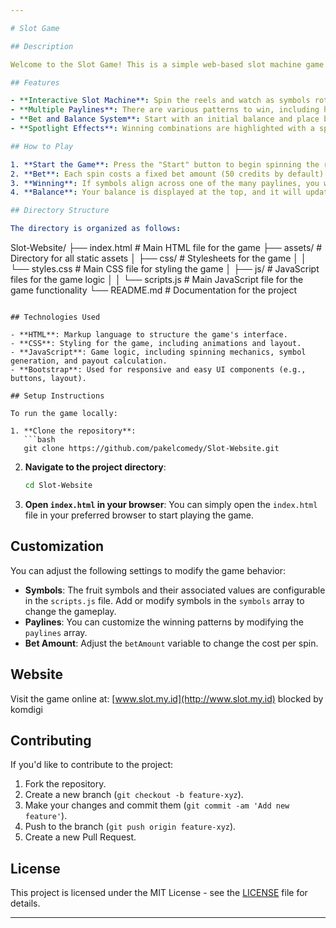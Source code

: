 ```yaml
---

# Slot Game

## Description

Welcome to the Slot Game! This is a simple web-based slot machine game that lets you test your luck. The game has 6 columns and multiple paylines, featuring various fruit symbols with different values. The goal is to spin the reels and match symbols across predefined winning paylines to earn rewards.

## Features

- **Interactive Slot Machine**: Spin the reels and watch as symbols rotate in the columns.
- **Multiple Paylines**: There are various patterns to win, including horizontal, diagonal, and zigzag combinations.
- **Bet and Balance System**: Start with an initial balance and place bets on each spin. Win credits based on the paylines.
- **Spotlight Effects**: Winning combinations are highlighted with a spotlight effect for visual excitement.

## How to Play

1. **Start the Game**: Press the "Start" button to begin spinning the reels.
2. **Bet**: Each spin costs a fixed bet amount (50 credits by default).
3. **Winning**: If symbols align across one of the many paylines, you will win a payout. The higher the symbol value, the bigger the reward.
4. **Balance**: Your balance is displayed at the top, and it will update after each spin based on wins or losses.

## Directory Structure

The directory is organized as follows:

```
Slot-Website/
├── index.html               # Main HTML file for the game
├── assets/                  # Directory for all static assets
│   ├── css/                 # Stylesheets for the game
│   │   └── styles.css       # Main CSS file for styling the game
│   ├── js/                  # JavaScript files for the game logic
│   │   └── scripts.js       # Main JavaScript file for the game functionality
└── README.md                # Documentation for the project
```

## Technologies Used

- **HTML**: Markup language to structure the game's interface.
- **CSS**: Styling for the game, including animations and layout.
- **JavaScript**: Game logic, including spinning mechanics, symbol generation, and payout calculation.
- **Bootstrap**: Used for responsive and easy UI components (e.g., buttons, layout).

## Setup Instructions

To run the game locally:

1. **Clone the repository**:
   ```bash
   git clone https://github.com/pakelcomedy/Slot-Website.git
   ```

2. **Navigate to the project directory**:
   ```bash
   cd Slot-Website
   ```

3. **Open `index.html` in your browser**:
   You can simply open the `index.html` file in your preferred browser to start playing the game.

## Customization

You can adjust the following settings to modify the game behavior:

- **Symbols**: The fruit symbols and their associated values are configurable in the `scripts.js` file. Add or modify symbols in the `symbols` array to change the gameplay.
- **Paylines**: You can customize the winning patterns by modifying the `paylines` array.
- **Bet Amount**: Adjust the `betAmount` variable to change the cost per spin.

## Website

Visit the game online at: [www.slot.my.id](http://www.slot.my.id) blocked by komdigi

## Contributing

If you'd like to contribute to the project:

1. Fork the repository.
2. Create a new branch (`git checkout -b feature-xyz`).
3. Make your changes and commit them (`git commit -am 'Add new feature'`).
4. Push to the branch (`git push origin feature-xyz`).
5. Create a new Pull Request.

## License

This project is licensed under the MIT License - see the [LICENSE](LICENSE) file for details.

---
```

